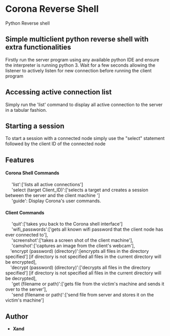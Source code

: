 # Corona Reverse Shell

Python Reverse shell

## Simple multiclient python reverse shell with extra functionalities

Firstly run the server program using any available python IDE and ensure the interpreter is running python 3. 
Wait for a few seconds allowing the listener to actively listen for new connection before running the client program


## Accessing active connection list 

Simply run the 'list' command to display all active connection to the server in a tabular fashion. 


## Starting a session 

To start a session with a connected node simply use the "select" statement followed by the client ID of the connected node


## Features 
 ####  Corona Shell Commands 
&nbsp;&nbsp;&nbsp;&nbsp;               'list':['lists all active connections'] \
&nbsp;&nbsp;&nbsp;&nbsp;               'select (target Client_ID)':['selects a target and creates a session between the server and the client machine '] \
&nbsp;&nbsp;&nbsp;&nbsp;               'guide': Display Corona's user commands. 
 ####  Client Commands 
&nbsp;&nbsp;&nbsp;&nbsp;              'quit':['takes you back to the Corona shell interface'] \
&nbsp;&nbsp;&nbsp;&nbsp;              'wifi_passwords':['gets all known wifi password that the client node has ever connected to'], \
 &nbsp;&nbsp;&nbsp;&nbsp;             'screenshot':['takes a screen shot of the client machine'], \
 &nbsp;&nbsp;&nbsp;&nbsp;             'camshot':['captures an image from the client's webcam'], \
 &nbsp;&nbsp;&nbsp;             'encrypt (password) (directory)':[encrypts all files in the directory specified'] [if directory is not specified all files in the current directory will be encrypted], \
&nbsp;&nbsp;&nbsp;              'decrypt (password) (directory)':['decrypts all files in the directory specified'] [if directory is not specified all files in the current directory will be decrypted], \
&nbsp;&nbsp;&nbsp;&nbsp;              'get (filename or path)':['gets file from the victim's machine and sends it over to the server'], \
&nbsp;&nbsp;&nbsp;&nbsp;              'send (filename or path)':['send file from server and stores it on the victim's machine'] 


## Author

* **Xand**
